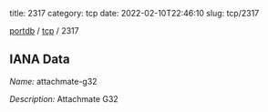 title: 2317
category: tcp
date: 2022-02-10T22:46:10
slug: tcp/2317

[portdb](/) / [tcp](/category/tcp.html) / 2317


## IANA Data

_Name:_ attachmate-g32

_Description:_ Attachmate G32

